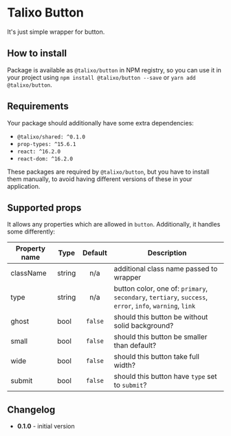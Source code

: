 # Talixo Button

It's just simple wrapper for button.

## How to install

Package is available as `@talixo/button` in NPM registry, so you can use it in your project
using `npm install @talixo/button --save` or `yarn add @talixo/button`.

## Requirements

Your package should additionally have some extra dependencies:

- `@talixo/shared: ^0.1.0`
- `prop-types: ^15.6.1`
- `react: ^16.2.0`
- `react-dom: ^16.2.0`

These packages are required by `@talixo/button`, but you have to install them manually,
to avoid having different versions of these in your application.

## Supported props

It allows any properties which are allowed in `button`. Additionally, it handles some differently:

Property name | Type      | Default | Description                    
--------------|-----------|:-------:|--------------------------------
className     | string    | n/a     | additional class name passed to wrapper
type          | string    | n/a     | button color, one of: `primary`, `secondary`, `tertiary`, `success`, `error`, `info`, `warning`, `link`
ghost         | bool      | `false` | should this button be without solid background?
small         | bool      | `false` | should this button be smaller than default?
wide          | bool      | `false` | should this button take full width?
submit        | bool      | `false` | should this button have `type` set to `submit`?

## Changelog

- **0.1.0** - initial version

